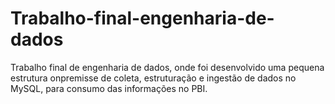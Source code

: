 # Trabalho-final-engenharia-de-dados

Trabalho final de engenharia de dados, onde foi desenvolvido uma pequena estrutura
onpremisse de coleta, estruturação e ingestão de dados no MySQL, para consumo das 
informações no PBI.
